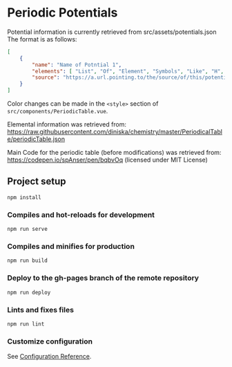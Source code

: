 # Periodic Potentials

Potential information is currently retrieved from src/assets/potentials.json
The format is as follows:
```json
[
    {
        "name": "Name of Potntial 1",
        "elements": [ "List", "Of", "Element", "Symbols", "Like", "H", "C", "Se","..."],
        "source": "https://a.url.pointing.to/the/source/of/this/potential"
    }
]
```

Color changes can be made in the `<style>` section of `src/components/PeriodicTable.vue`. 

Elemental information was retrieved from:
https://raw.githubusercontent.com/diniska/chemistry/master/PeriodicalTable/periodicTable.json

Main Code for the periodic table (before modifications) was retrieved from:
https://codepen.io/spAnser/pen/bqbvOq (licensed under MIT License)


## Project setup
```
npm install
```

### Compiles and hot-reloads for development
```
npm run serve
```

### Compiles and minifies for production
```
npm run build
```

### Deploy to the gh-pages branch of the remote repository
```
npm run deploy
```

### Lints and fixes files
```
npm run lint
```

### Customize configuration
See [Configuration Reference](https://cli.vuejs.org/config/).
